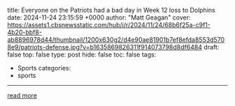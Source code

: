 title: Everyone on the Patriots had a bad day in Week 12 loss to Dolphins
date: 2024-11-24 23:15:59 +0000
author: "Matt Geagan"
cover: https://assets1.cbsnewsstatic.com/hub/i/r/2024/11/24/68b6f25a-c9f1-4b20-bbf8-ab8896978d44/thumbnail/1200x630g2/d4e90ae81901b7ef8efda8553d5708e9/patriots-defense.jpg?v=b1635869826311f914073798d8df6484
draft: false
top: false
type: post
hide: false
toc: false
tags:
  - Sports
categories:
  - sports
---



[read more](https://www.cbsnews.com/boston/news/new-england-patriots-ups-downs-loss-miami-dolphins-jerod-mayo-tua-drake-maye-nfl/)
